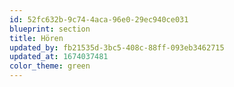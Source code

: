 ```yaml
---
id: 52fc632b-9c74-4aca-96e0-29ec940ce031
blueprint: section
title: Hören
updated_by: fb21535d-3bc5-408c-88ff-093eb3462715
updated_at: 1674037481
color_theme: green
---
```

